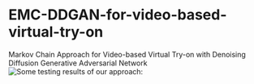 # EMC-DDGAN-for-video-based-virtual-try-on
Markov Chain Approach for Video-based Virtual Try-on with Denoising Diffusion Generative Adversarial Network
![Some testing results of our approach:]([图片链接](https://github.com/HJ1990/EMC-DDGAN-for-video-based-virtual-try-on/blob/main/tinywow_9220c34d262a893f2a342a13f17b32ce_58323657.gif))
